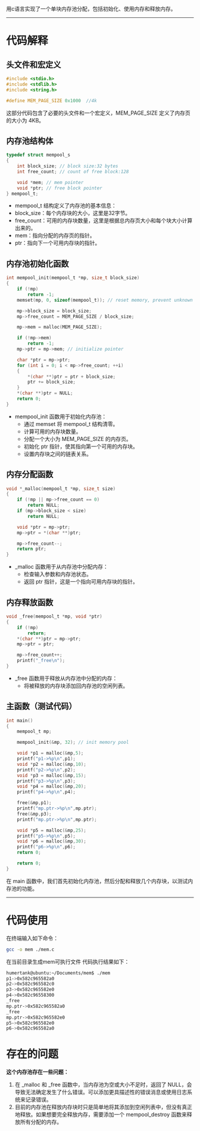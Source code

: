 用c语言实现了一个单块内存池分配，包括初始化、使用内存和释放内存。
***
# 代码解释
## 头文件和宏定义
```c
#include <stdio.h>
#include <stdlib.h>
#include <string.h>

#define MEM_PAGE_SIZE 0x1000  //4k
```
这部分代码包含了必要的头文件和一个宏定义，MEM_PAGE_SIZE 定义了内存页的大小为 4KB。
## 内存池结构体
```c
typedef struct mempool_s
{
    int block_size; // block size:32 bytes
    int free_count; // count of free block:128

    void *mem; // mem pointer
    void *ptr; // free block pointer
} mempool_t;
```
+ mempool_t 结构定义了内存池的基本信息：
+ block_size：每个内存块的大小，这里是32字节。
+ free_count：可用的内存块数量，这里是根据总内存页大小和每个块大小计算出来的。
+ mem：指向分配的内存页的指针。
+ ptr：指向下一个可用内存块的指针。
## 内存池初始化函数
```c
int mempool_init(mempool_t *mp, size_t block_size)
{
    if (!mp)
        return -1;
    memset(mp, 0, sizeof(mempool_t)); // reset memory, prevent unknown error

    mp->block_size = block_size;
    mp->free_count = MEM_PAGE_SIZE / block_size;

    mp->mem = malloc(MEM_PAGE_SIZE);

    if (!mp->mem)
        return -1;
    mp->ptr = mp->mem; // initialize pointer

    char *ptr = mp->ptr;
    for (int i = 0; i < mp->free_count; ++i)
    {
        *(char **)ptr = ptr + block_size;
        ptr += block_size;
    }
    *(char **)ptr = NULL;
    return 0;
}
```
+ mempool_init 函数用于初始化内存池：
  +  通过 memset 将 mempool_t 结构清零。
  + 计算可用的内存块数量。
  + 分配一个大小为 MEM_PAGE_SIZE 的内存页。
  + 初始化 ptr 指针，使其指向第一个可用的内存块。
  + 设置内存块之间的链表关系。
## 内存分配函数
```c
void *_malloc(mempool_t *mp, size_t size)
{
    if (!mp || mp->free_count == 0)
        return NULL;
    if (mp->block_size < size)
        return NULL;

    void *ptr = mp->ptr;
    mp->ptr = *(char **)ptr;

    mp->free_count--;
    return ptr;
}
```
+ _malloc 函数用于从内存池中分配内存：
  + 检查输入参数和内存池状态。
  + 返回 ptr 指针，这是一个指向可用内存块的指针。
## 内存释放函数
```c
void _free(mempool_t *mp, void *ptr)
{
    if (!mp)
        return;
    *(char **)ptr = mp->ptr;
    mp->ptr = ptr;

    mp->free_count++;
    printf("_free\n");
}
```
+ _free 函数用于释放从内存池中分配的内存：
  + 将被释放的内存块添加回内存池的空闲列表。

## 主函数（测试代码）
```c
int main()
{
    mempool_t mp;

    mempool_init(&mp, 32); // init memory pool

    void *p1 = malloc(&mp,5);
    printf("p1->%p\n",p1);
    void *p2 = malloc(&mp,10);
    printf("p2->%p\n",p2);
    void *p3 = malloc(&mp,15);
    printf("p3->%p\n",p3);
    void *p4 = malloc(&mp,20);
    printf("p4->%p\n",p4);

    free(&mp,p1);
    printf("mp.ptr->%p\n",mp.ptr);
    free(&mp,p3);
    printf("mp.ptr->%p\n",mp.ptr);

    void *p5 = malloc(&mp,25);
    printf("p5->%p\n",p5);
    void *p6 = malloc(&mp,30);
    printf("p6->%p\n",p6);
    return 0;

    return 0;
}
```
在 main 函数中，我们首先初始化内存池，然后分配和释放几个内存块，以测试内存池的功能。
***
# 代码使用
在终端输入如下命令：
```bash
gcc -o mem ./mem.c
```
在当前目录生成mem可执行文件
代码执行结果如下：
```bash
humertank@ubuntu:~/Documents/mem$ ./mem
p1->0x582c965582a0
p2->0x582c965582c0
p3->0x582c965582e0
p4->0x582c96558300
_free
mp.ptr->0x582c965582a0
_free
mp.ptr->0x582c965582e0
p5->0x582c965582e0
p6->0x582c965582a0
```

# 存在的问题
**这个内存池存在一些问题：**
1. 在 _malloc 和 _free 函数中，当内存池为空或大小不足时，返回了 NULL，会导致无法确定发生了什么错误。可以添加更具描述性的错误消息或使用日志系统来记录错误。
2. 目前的内存池在释放内存块时只是简单地将其添加到空闲列表中，但没有真正地释放。如果想要完全释放内存，需要添加一个 mempool_destroy 函数来释放所有分配的内存。
